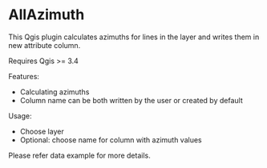 # AllAzimuth
This Qgis plugin calculates azimuths for lines in the layer and writes them in new attribute column. 

Requires Qgis >= 3.4

Features:
- Calculating azimuths
- Column name can be both written by the user or created by default

Usage:
- Choose layer
- Optional: choose name for column with azimuth values

Please refer data example for more details.
